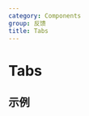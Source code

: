 ```yaml
---
category: Components
group: 反馈
title: Tabs
---
```


# Tabs

## 示例

<code src="./demos/demo1.jsx"></code>
